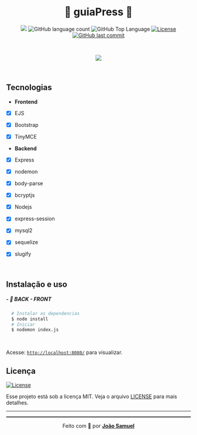 <meta charset="utf-8">
  <h1 align="center">🚀 guiaPress 🚀</>
  </h1>


<p align="center">
  <img src="https://img.shields.io/badge/By-JOAOSAMUEL-4ec2ca?style=flat-square">
  <img alt="GitHub language count" src="https://img.shields.io/github/languages/count/ygorsansone/guiaPress?color=4ec2ca&style=flat-square">
  <img alt="GitHub Top Language" src="https://img.shields.io/github/languages/top/ygorsansone/guiaPress?color=4ec2ca&style=flat-square">
  <a href="https://opensource.org/licenses/MIT">
    <img alt="License" src="https://img.shields.io/badge/license-MIT-4ec2ca?style=flat-square">
  </a>
  <a href="https://github.com/YgorSansone/guiaPress/commits/main">
    <img alt="GitHub last commit" src="https://img.shields.io/github/last-commit/YgorSansone/guiaPress?color=4ec2ca&style=flat-square">
  </a>
</p>

<br>

<p align="center">
  <img src="https://img.shields.io/badge/-Node.js-67a05b?logo=Node.js&logoColor=ffffff&link=https://github.com/YgorSansone/Drone-REST-API" />
</p>

<br>

## Tecnologias

- **Frontend**

- [x] EJS
 
- [x] Bootstrap

- [x] TinyMCE

- **Backend**

- [x] Express

- [x] nodemon

- [x] body-parse

- [x] bcryptjs

- [x] Nodejs

- [x] express-session

- [x] mysql2

- [x] sequelize

- [x] slugify


<br>

## Instalação e uso

##### - 🚀 BACK - FRONT

```sh
  # Instalar as dependencias
  $ node install
  # Iniciar 
  $ nodemon index.js
```

<br>

Acesse: [`http://localhost:8080/`](http://localhost:8080/) para visualizar.
<br>

## Licença
<a href="/LICENSE">
    <img alt="License" src="https://img.shields.io/badge/license-MIT-4ec2ca?style=flat-square">
</a>

<br>

Esse projeto está sob a licença MIT. Veja o arquivo [LICENSE](/LICENSE) para mais detalhes.

---

<hr style="border: 1px solid gray"> </hr>
<p align="center">Feito com 💙 por <strong><a href="https://www.linkedin.com/in/joaosamuel/">João Samuel</a> </strong> </p>
